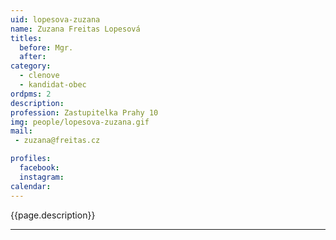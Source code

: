 ```yaml
---
uid: lopesova-zuzana
name: Zuzana Freitas Lopesová
titles:
  before: Mgr. 
  after:
category:
  - clenove
  - kandidat-obec 
ordpms: 2
description: 
profession: Zastupitelka Prahy 10
img: people/lopesova-zuzana.gif
mail:
 - zuzana@freitas.cz

profiles:
  facebook: 
  instagram: 
calendar: 
---
```


{{page.description}}



---
